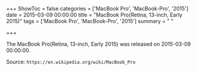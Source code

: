 +++
ShowToc = false
categories = ['MacBook Pro', 'MacBook-Pro', '2015']
date = 2015-03-09 00:00:00
title = "MacBook Pro(Retina, 13-inch, Early 2015)"
tags = ['MacBook Pro', 'MacBook-Pro', '2015']
summary = " "

+++

The MacBook Pro(Retina, 13-inch, Early 2015) was released on 2015-03-09 00:00:00.

Source: `https://en.wikipedia.org/wiki/MacBook_Pro`



